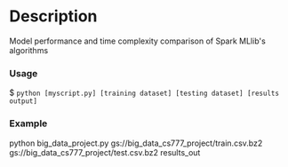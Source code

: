 # Description
Model performance and time complexity comparison of Spark MLlib's algorithms

### Usage

$ `python [myscript.py] [training dataset] [testing dataset] [results output]`

### Example 

python big_data_project.py gs://big_data_cs777_project/train.csv.bz2 gs://big_data_cs777_project/test.csv.bz2 results_out
